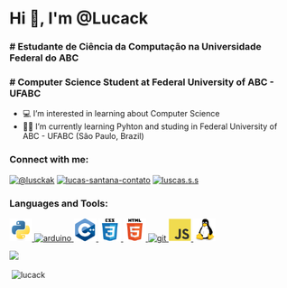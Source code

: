 <h1 >Hi 👋, I'm @Lucack</h1>
<h3 > # Estudante de Ciência da Computação na Universidade Federal do ABC </h3>
<h3 > # Computer Science Student at Federal University of ABC - UFABC</h3>

- 💻 I’m interested in learning about Computer Science
- 👨‍🎓 I’m currently learning Pyhton and studing in Federal University of ABC - UFABC (São Paulo, Brazil)

<h3 align="left">Connect with me:</h3>
<p align="left">
<a href="https://twitter.com/@lusckak" target="blank"><img align="center" src="https://raw.githubusercontent.com/rahuldkjain/github-profile-readme-generator/master/src/images/icons/Social/twitter.svg" alt="@lusckak" height="30" width="40" /></a>
<a href="https://linkedin.com/in/lucas-santana-contato" target="blank"><img align="center" src="https://raw.githubusercontent.com/rahuldkjain/github-profile-readme-generator/master/src/images/icons/Social/linked-in-alt.svg" alt="lucas-santana-contato" height="30" width="40" /></a>
<a href="https://instagram.com/luscas.s.s" target="blank"><img align="center" src="https://raw.githubusercontent.com/rahuldkjain/github-profile-readme-generator/master/src/images/icons/Social/instagram.svg" alt="luscas.s.s" height="30" width="40" /></a>
</p>

<h3 align="left">Languages and Tools:</h3>
<p align="left"> <a href="https://www.python.org" target="_blank" rel="noreferrer"> <img src="https://raw.githubusercontent.com/devicons/devicon/master/icons/python/python-original.svg" alt="python" width="40" height="40"/> </a> <a href="https://www.arduino.cc/" target="_blank" rel="noreferrer"> <img src="https://cdn.worldvectorlogo.com/logos/arduino-1.svg" alt="arduino" width="40" height="40"/> </a> <a href="https://www.w3schools.com/cpp/" target="_blank" rel="noreferrer"> <img src="https://raw.githubusercontent.com/devicons/devicon/master/icons/cplusplus/cplusplus-original.svg" alt="cplusplus" width="40" height="40"/> </a> <a href="https://www.w3schools.com/css/" target="_blank" rel="noreferrer"> <img src="https://raw.githubusercontent.com/devicons/devicon/master/icons/css3/css3-original-wordmark.svg" alt="css3" width="40" height="40"/> </a> <a href="https://www.w3.org/html/" target="_blank" rel="noreferrer"> <img src="https://raw.githubusercontent.com/devicons/devicon/master/icons/html5/html5-original-wordmark.svg" alt="html5" width="40" height="40"/> </a> <a href="https://git-scm.com/" target="_blank" rel="noreferrer"> <img src="https://www.vectorlogo.zone/logos/git-scm/git-scm-icon.svg" alt="git" width="40" height="40"/> </a> <a href="https://developer.mozilla.org/en-US/docs/Web/JavaScript" target="_blank" rel="noreferrer"> <img src="https://raw.githubusercontent.com/devicons/devicon/master/icons/javascript/javascript-original.svg" alt="javascript" width="40" height="40"/> </a><a href="https://www.linux.org/" target="_blank" rel="noreferrer"> <img src="https://raw.githubusercontent.com/devicons/devicon/master/icons/linux/linux-original.svg" alt="linux" width="40" height="40"/> </a>  </p>

![](https://github-readme-stats.vercel.app/api/top-langs/?username=Lucack&hide_border=false&include_all_commits=true&count_private=true&layout=compact)

<!-- <p><img align="left" src="https://github-readme-stats.vercel.app/api/top-langs?username=lucack&show_icons=true&locale=en&layout=compact" alt="lucack" /></p> -->

<p>&nbsp;<img align="center" src="https://github-readme-stats.vercel.app/api?username=lucack&show_icons=true&title_color=0a0000&locale=en" alt="lucack" /></p>